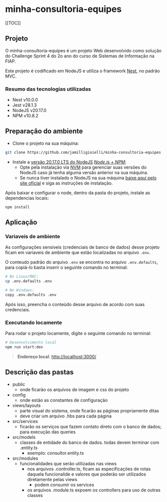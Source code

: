 # minha-consultoria-equipes

[[TOC]]

## Projeto

O minha-consultoria-equipes é um projeto Web desenvolvido como solução do Challenge Sprint 4 do 2o ano do curso de Sistemas de Informação na FIAP.

Este projeto é codificado em NodeJS e utiliza o framework [Nest](https://github.com/nestjs/nest), no padrão MVC.

### Resumo das tecnologias utilizadas

- Nest v10.0.0
- Jest v28.1.3
- NodeJS v20.17.0
- NPM v10.8.2

## Preparação do ambiente

- Clone o projeto na sua máquina:

```bash
git clone https://github.com/jamilligioielli/minha-consultoria-equipes.git
```

- Instale a [versão 20.17.0 LTS do NodeJS](https://nodejs.org/download/release/v20.17.0/) *[*Node.js + NPM*](https://nodejs.dev/en/learn/how-to-install-nodejs/)*;
  - Opte pela instalação via [NVM](https://github.com/nvm-sh/nvm) para gerenciar suas versões do NodeJS caso já tenha alguma versão anterior na sua máquina.
  - Se nunca tiver instalado o NodeJS na sua máquina [baixe aqui pelo site oficial](https://nodejs.org/en/download/prebuilt-installer) e siga as instruções de instalação.

Após baixar e configurar o node, dentro da pasta do projeto, instale as dependencias locais:

`npm install`

## Aplicação

### Variaveis de ambiente

As configurações sensiveis (credenciais de banco de dados) desse projeto ficam em variaveis de ambiente que estão localizadas no arquivo `.env`.

O conteudo padrão do arquivo `.env` se encontra no arquivo `.env.defaults`, para copiá-lo basta inserir o seguinte comando no terminal:

```bash
# No Linux/MAC:
cp .env.defaults .env

# No Windows:
copy .env.defaults .env
```

Após isso, preencha o conteúdo desse arquivo de acordo com suas credenciais.

### Executando locamente

Para rodar o projeto locamente, digite o seguinte comando no terminal:

```bash
# Desenvolvimento local
npm run start:dev

```

> **Endereço local**:
[http://localhost:3000/](http://localhost:3000/)

## Descrição das pastas

- public
  - onde ficarão os arquivos de imagem e css do projeto
- config
  - onde estão as constantes de configuração
- views/layouts
  - parte visual do sistema, onde ficarão as páginas propriamente ditas
  - deve criar um arquivo .hbs para cada página
- src/services
  - ficarão os serviços que fazem contato direto com o banco de dados; para execução das queries
- src/models
  - classes de entidade do banco de dados. todas devem terminar com .entity.ts
    - exemplo: consultor.entity.ts
- src/modules
  - funcionalidades que serão utilizadas nas views
    - nos arquivos .controller.ts, ficam as especificações de rotas daquela funcionalide e valores que poderão ser utilizados diretamente pelas views
      - podem consumir os services
    - os arquivos .module.ts expoem os controllers para uso de outras classes
